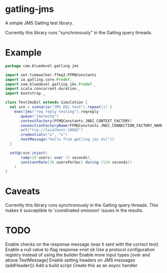 gatling-jms
===========
A simple JMS Gatling test library.

Currently this library runs "synchronously" in the Gatling query threads.

Example
===========
```scala
package com.bluedevel.gatling.jms

import net.timewalker.ffmq3.FFMQConstants
import io.gatling.core.Predef._
import com.bluedevel.gatling.jms.Predef._
import scala.concurrent.duration._
import bootstrap._

class TestJmsDsl extends Simulation {
  val scn = scenario("JMS DSL test").repeat(1) {
    exec(jms("req reply testing").reqreply
      .queue("jmstestq")
      .contextFactory(FFMQConstants.JNDI_CONTEXT_FACTORY)
      .connectionFactoryName(FFMQConstants.JNDI_CONNECTION_FACTORY_NAME)
      .url("tcp://localhost:10002")
      .credentials("x", "x")
      .textMessage("hello from gatling jms dsl"))
  }

  setUp(scn.inject(
       ramp(20 users) over (3 seconds),
       constantRate(30 usersPerSec) during (120 seconds))
    )
}
```

Caveats
===========
Currently this library runs synchronously in the Gatling query threads. This makes it susceptible to 'coordinated omission' issues in the results.

TODO
===========
Enable checks on the response message (was it sent with the correct text)
Enable a null value to flag response->not ok
Use a protocol configuration registry instead of using the builder
Enable more input types [over and above TextMessage]
Enable setting headers on JMS messages (addHeader())
Add a build script
Create this as an async handler


